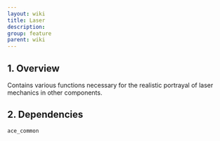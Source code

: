 ```yaml
---
layout: wiki
title: Laser
description: 
group: feature
parent: wiki
---
```


## 1. Overview

Contains various functions necessary for the realistic portrayal of laser mechanics in other components.

## 2. Dependencies

`ace_common`
